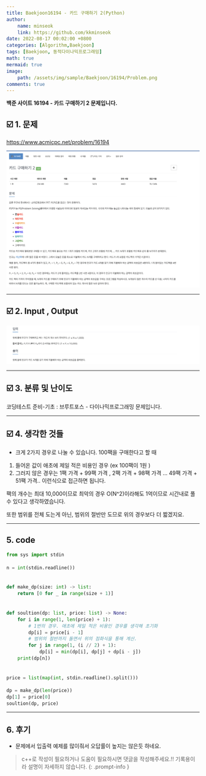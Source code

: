 ```yaml
---
title: Baekjoon16194 - 카드 구매하기 2(Python)
author: 
    name: minseok
    link: https://github.com/kkminseok
date: 2022-08-17 00:02:00 +0800
categories: [Algorithm,Baekjoon]
tags: [Baekjoon, 동적다이나믹프로그래밍]
math: true
mermaid: true
image: 
    path: /assets/img/sample/Baekjoon/16194/Problem.png
comments: true
---
```


**백준 사이트 16194 - 카드 구매하기 2 문제입니다.**

## ☑️ 1. 문제
<https://www.acmicpc.net/problem/16194>


![](/assets/img/sample/Baekjoon/16194/Problem.png)

-----  

## ☑️ 2. Input , Output
![](/assets/img/sample/Baekjoon/16194/input.png)


-----  

## ☑️ 3. 분류 및 난이도

코딩테스트 준비-기초 : 브루트포스 - 다이나믹프로그래밍 문제입니다.

-----  

## ☑️ 4. 생각한 것들

- 크게 2가지 경우로 나눌 수 있습니다.
100팩을 구매한다고 할 때
1. 들어온 값이 애초에 제일 적은 비용인 경우 (ex 100팩이 1원 )
2. 그러지 않은 경우는 1팩 가격 + 99팩 가격 , 2팩 가격 + 98팩 가격 ... 49팩 가격 + 51팩 가격.. 이런식으로 접근하면 됩니다.

팩의 개수는 최대 10,000이므로 최악의 경우 O(N^2)이라해도 1억이므로 시간내로 풀 수 있다고 생각하였습니다.

또한 범위를 전체 도는게 아닌, 범위의 절반만 도므로 위의 경우보다 더 짧겠지요.

-----  

## 5. code

```python
from sys import stdin

n = int(stdin.readline())


def make_dp(size: int) -> list:
    return [0 for _ in range(size + 1)]


def soultion(dp: list, price: list) -> None:
    for i in range(1, len(price) + 1):
        # 1번의 경우. 애초에 제일 적은 비용인 경우를 생각해 초기화
        dp[i] = price[i - 1]
        # 범위의 절반까지 돌면서 위의 점화식을 통해 계산.
        for j in range(1, (i // 2) + 1):
            dp[i] = min(dp[i], dp[j] + dp[i - j])
    print(dp[n])


price = list(map(int, stdin.readline().split()))

dp = make_dp(len(price))
dp[1] = price[0]
soultion(dp, price)

```

-----

## 6. 후기

- 문제에서 입출력 예제를 많이줘서 오답률이 높지는 않은듯 하네요.

> c++로 작성이 필요하거나 도움이 필요하시면 댓글을 작성해주세요.!! 기록용이라 설명이 자세하지 않습니다.
{: .prompt-info }